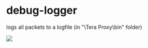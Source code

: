 # debug-logger
logs all packets to a logfile (in "\Tera Proxy\bin" folder)

<img src=https://i.imgur.com/NNHsGhx.jpg>
